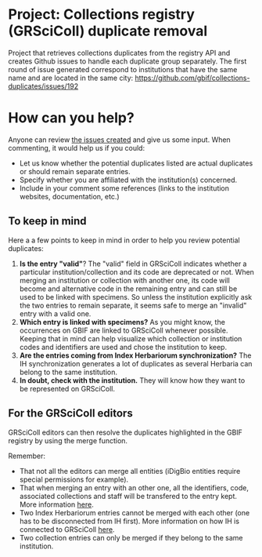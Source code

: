 # Project: Collections registry (GRSciColl) duplicate removal

Project that retrieves collections duplicates from the registry API and creates Github issues to handle each duplicate group separately.
The first round of issue generated correspond to institutions that have the same name and are located in the same city: https://github.com/gbif/collections-duplicates/issues/192

# How can you help?

Anyone can review [the issues created](https://github.com/gbif/collections-duplicates/issues) and give us some input.
When commenting, it would help us if you could:
* Let us know whether the potential duplicates listed are actual duplicates or should remain separate entries.
* Specify whether you are affiliated with the institution(s) concerned.
* Include in your comment some references (links to the institution websites, documentation, etc.)

## To keep in mind

Here a a few points to keep in mind in order to help you review potential duplicates:
1. **Is the entry "valid"**? The "valid" field in GRSciColl indicates whether a particular institution/collection and its code are deprecated or not. When merging an institution or collection with another one, its code will become and alternative code in the remaining entry and can still be used to be linked with specimens. So unless the institution explicitly ask the two entries to remain separate, it seems safe to merge an "invalid" entry with a valid one.
2. **Which entry is linked with specimens?** As you might know, the occurrences on GBIF are linked to GRSciColl whenever possible. Keeping that in mind can help visualize which collection or institution codes and identifiers are used and chose the institution to keep.
3. **Are the entries coming from Index Herbariorum synchronization?** The IH synchronization generates a lot of duplicates as several Herbaria can belong to the same institution.
4. **In doubt, check with the institution.** They will know how they want to be represented on GRSciColl.


## For the GRSciColl editors

GRSciColl editors can then resolve the duplicates highlighted in the GBIF registry by using the merge function.

Remember:
* That not all the editors can merge all entities (iDigBio entities require special permissions for example).
* That when merging an entry with an other one, all the identifiers, code, associated collections and staff will be transfered to the entry kept. More information [here](https://github.com/gbif/registry/issues/255).
* Two Index Herbariorum entries cannot be merged with each other (one has to be disconnected from IH first). More information on how IH is connected to GRSciColl [here](https://github.com/gbif/registry/issues/167).
* Two collection entries can only be merged if they belong to the same institution.
